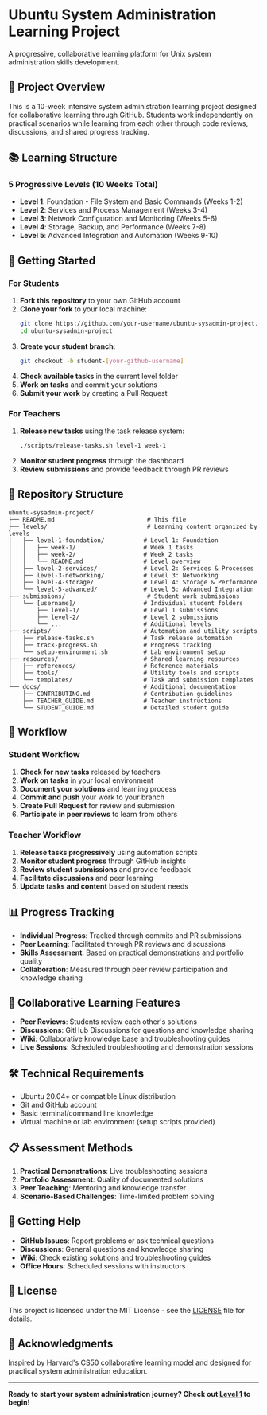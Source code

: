 # Ubuntu System Administration Learning Project

A progressive, collaborative learning platform for Unix system administration skills development.

## 🎯 Project Overview

This is a 10-week intensive system administration learning project designed for collaborative learning through GitHub. Students work independently on practical scenarios while learning from each other through code reviews, discussions, and shared progress tracking.

## 📚 Learning Structure

### 5 Progressive Levels (10 Weeks Total)
- **Level 1**: Foundation - File System and Basic Commands (Weeks 1-2)
- **Level 2**: Services and Process Management (Weeks 3-4)
- **Level 3**: Network Configuration and Monitoring (Weeks 5-6)
- **Level 4**: Storage, Backup, and Performance (Weeks 7-8)
- **Level 5**: Advanced Integration and Automation (Weeks 9-10)

## 🚀 Getting Started

### For Students

1. **Fork this repository** to your own GitHub account
2. **Clone your fork** to your local machine:
   ```bash
   git clone https://github.com/your-username/ubuntu-sysadmin-project.git
   cd ubuntu-sysadmin-project
   ```
3. **Create your student branch**:
   ```bash
   git checkout -b student-[your-github-username]
   ```
4. **Check available tasks** in the current level folder
5. **Work on tasks** and commit your solutions
6. **Submit your work** by creating a Pull Request

### For Teachers

1. **Release new tasks** using the task release system:
   ```bash
   ./scripts/release-tasks.sh level-1 week-1
   ```
2. **Monitor student progress** through the dashboard
3. **Review submissions** and provide feedback through PR reviews

## 📁 Repository Structure

```
ubuntu-sysadmin-project/
├── README.md                          # This file
├── levels/                            # Learning content organized by levels
│   ├── level-1-foundation/           # Level 1: Foundation
│   │   ├── week-1/                   # Week 1 tasks
│   │   ├── week-2/                   # Week 2 tasks
│   │   └── README.md                 # Level overview
│   ├── level-2-services/             # Level 2: Services & Processes
│   ├── level-3-networking/           # Level 3: Networking
│   ├── level-4-storage/              # Level 4: Storage & Performance
│   └── level-5-advanced/             # Level 5: Advanced Integration
├── submissions/                       # Student work submissions
│   └── [username]/                   # Individual student folders
│       ├── level-1/                  # Level 1 submissions
│       ├── level-2/                  # Level 2 submissions
│       └── ...                       # Additional levels
├── scripts/                          # Automation and utility scripts
│   ├── release-tasks.sh              # Task release automation
│   ├── track-progress.sh             # Progress tracking
│   └── setup-environment.sh          # Lab environment setup
├── resources/                        # Shared learning resources
│   ├── references/                   # Reference materials
│   ├── tools/                        # Utility tools and scripts
│   └── templates/                    # Task and submission templates
└── docs/                             # Additional documentation
    ├── CONTRIBUTING.md               # Contribution guidelines
    ├── TEACHER_GUIDE.md              # Teacher instructions
    └── STUDENT_GUIDE.md              # Detailed student guide
```

## 🔄 Workflow

### Student Workflow
1. **Check for new tasks** released by teachers
2. **Work on tasks** in your local environment
3. **Document your solutions** and learning process
4. **Commit and push** your work to your branch
5. **Create Pull Request** for review and submission
6. **Participate in peer reviews** to learn from others

### Teacher Workflow
1. **Release tasks progressively** using automation scripts
2. **Monitor student progress** through GitHub insights
3. **Review student submissions** and provide feedback
4. **Facilitate discussions** and peer learning
5. **Update tasks and content** based on student needs

## 📊 Progress Tracking

- **Individual Progress**: Tracked through commits and PR submissions
- **Peer Learning**: Facilitated through PR reviews and discussions
- **Skills Assessment**: Based on practical demonstrations and portfolio quality
- **Collaboration**: Measured through peer review participation and knowledge sharing

## 🤝 Collaborative Learning Features

- **Peer Reviews**: Students review each other's solutions
- **Discussions**: GitHub Discussions for questions and knowledge sharing
- **Wiki**: Collaborative knowledge base and troubleshooting guides
- **Live Sessions**: Scheduled troubleshooting and demonstration sessions

## 🛠️ Technical Requirements

- Ubuntu 20.04+ or compatible Linux distribution
- Git and GitHub account
- Basic terminal/command line knowledge
- Virtual machine or lab environment (setup scripts provided)

## 📋 Assessment Methods

1. **Practical Demonstrations**: Live troubleshooting sessions
2. **Portfolio Assessment**: Quality of documented solutions
3. **Peer Teaching**: Mentoring and knowledge transfer
4. **Scenario-Based Challenges**: Time-limited problem solving

## 🚨 Getting Help

- **GitHub Issues**: Report problems or ask technical questions
- **Discussions**: General questions and knowledge sharing
- **Wiki**: Check existing solutions and troubleshooting guides
- **Office Hours**: Scheduled sessions with instructors

## 📜 License

This project is licensed under the MIT License - see the [LICENSE](LICENSE) file for details.

## 🙏 Acknowledgments

Inspired by Harvard's CS50 collaborative learning model and designed for practical system administration education.

---

**Ready to start your system administration journey? Check out [Level 1](levels/level-1-foundation/) to begin!**
